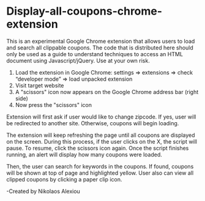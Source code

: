 Display-all-coupons-chrome-extension
===========================================

This is an experimental Google Chrome extension that allows users to load and search all clippable coupons. The code that is distributed here should only be used as a guide to understand techniques to access an HTML document using Javascript/jQuery. Use at your own risk.

1. Load the extension in Google Chrome: settings => extensions => check “developer mode” => load unpacked extension
2. Visit target website
3. A "scissors" icon now appears on the Google Chrome address bar (right side)
4. Now press the "scissors" icon

Extension will first ask if user would like to change zipcode.
If yes, user will be redirected to another site. Otherwise, coupons will begin loading.

The extension will keep refreshing the page until all coupons are displayed on the screen. During this process, if the user clicks on the X, the script will pause. To resume, click the scissors icon again. Once the script finishes running, an alert will display how many coupons were loaded.

Then, the user can search for keywords in the coupons. If found, coupons will be shown at top of page and highlighted yellow. User also can view all clipped coupons by clicking a paper clip icon.

-Created by Nikolaos Alexiou